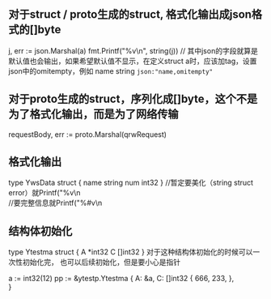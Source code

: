 ## 对于struct / proto生成的struct, 格式化输出成json格式的[]byte
j, err := json.Marshal(a)
fmt.Printf("%v\n", string(j)) // 其中json的字段就算是默认值也会输出，如果希望默认值不显示，在定义struct a时，应该加tag，设置json中的omitempty，例如  name string `json:"name,omitempty"` 

## 对于proto生成的struct，序列化成[]byte，这个不是为了格式化输出，而是为了网络传输
requestBody, err := proto.Marshal(qrwRequest)

## 格式化输出
type YwsData struct {
  name string
  num int32
}
//暂定要美化（string struct error）就Printf("%v\n    
//要完整信息就Printf("%#v\n

## 结构体初始化
type Ytestma struct {
  A                    *int32
  C                    []int32
}
对于这种结构体初始化的时候可以一次性初始化完，
也可以后续初始化，但是要小心是指针

  a := int32(12)
  pp := &ytestp.Ytestma {
    A: &a, 
    C: []int32 {
      666,
      233,
    },  
  }

